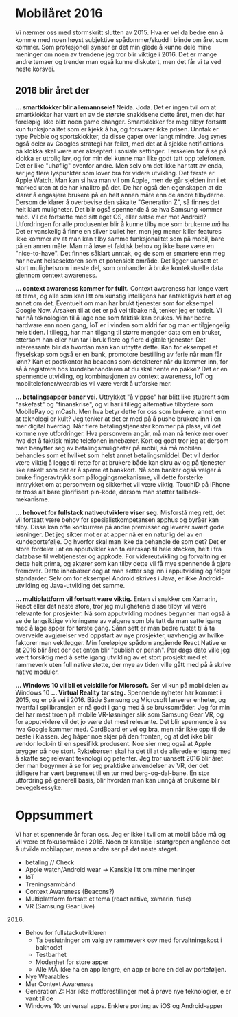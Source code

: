 # Mobilåret 2016
Vi nærmer oss med stormskritt slutten av 2015. Hva er vel da bedre enn å komme med noen høyst subjektive spådommer/skudd i blinde om året som kommer. Som profesjonell synser er det min glede å kunne dele mine meninger om noen av trendene jeg tror blir viktige i 2016. Det er mange andre temaer og trender man også kunne diskutert, men det får vi ta ved neste korsvei.

## 2016 blir året der
**... smartklokker blir allemannseie!** Neida. Joda. Det er ingen tvil om at smartklokker har vært en av de største snakkisene dette året, men det har foreløpig ikke blitt noen game changer. Smartklokker for meg tilbyr fortsatt kun funksjonalitet som er kjekk å ha, og forsvarer ikke prisen. Unntak er type Pebble og sportsklokker, da disse gaper over langt mindre. Jeg synes også deler av Googles strategi har feilet, med det at å sjekke notifications på klokka skal være mer akseptert i sosiale settinger. Terskelen for å se på klokka er utrolig lav, og for min del kunne man like godt tatt opp telefonen. Det er like "uhøflig" ovenfor andre. Men selv om det ikke har tatt av enda, ser jeg flere lyspunkter som lover bra for videre utvikling. Det første er Apple Watch. Man kan si hva man vil om Apple, men de går sjelden inn i et marked uten at de har knalltro på det. De har også den egenskapen at de klarer å engasjere brukere på en helt annen måte enn de andre tilbyderne. Dersom de klarer å overbevise den såkalte "Generation Z", så finnes det helt klart muligheter. Det blir også spennende å se hva Samsung kommer med. Vil de fortsette med sitt eget OS, eller satse mer mot Android? Utfordringen for alle produsenter blir å kunne tilby noe som brukerne _må_ ha. Det er vanskelig å finne en silver bullet her, men jeg mener killer features ikke kommer av at man kan tilby samme funksjonalitet som på mobil, bare på en annen måte. Man må løse et faktisk behov og ikke bare være en "nice-to-have". Det finnes såklart unntak, og de som er smartere enn meg har nevnt helsesektoren som et potensielt område. Det ligger uansett et stort mulighetsrom i neste del, som omhandler å bruke kontekstuelle data gjennom context awareness.

**... context awareness kommer for fullt.** Context awareness har lenge vært et tema, og alle som kan litt om kunstig intelligens har antakeligvis hørt et og annet om det. Eventuelt om man har brukt tjenester som for eksempel Google Now. Årsaken til at det er på vei tilbake nå, tenker jeg er todelt. Vi har nå teknologien til å lage noe som faktisk kan brukes. Vi har bedre hardware enn noen gang, IoT er i vinden som aldri før og man er tilgjengelig hele tiden. I tillegg, har man tilgang til større mengder data om en bruker, ettersom han eller hun tar i bruk flere og flere digitale tjenester. Det interessante blir da hvordan man kan utnytte dette. Kan for eksempel et flyselskap som også er en bank, promotore bestilling av ferie når man får lønn? Kan et postkontor ha beacons som detekterer når du kommer inn, for så å registrere hos kundebehandleren at du skal hente en pakke? Det er en spennende utvikling, og kombinasjonen av context awareness, IoT og mobiltelefoner/wearables vil være verdt å utforske mer.

**... betalingsapper baner vei.** Uttrykket "å vippse" har blitt like stuerent som "askefast" og "finanskrise", og vi har i tillegg alternative tilbydere som MobilePay og mCash. Men hva betyr dette for oss som brukere, annet enn at teknologi er kult? Jeg tenker at det er med på å pushe brukere inn i en mer digital hverdag. Når flere betalingstjenester kommer på plass, vil det komme nye utfordringer. Hva personvern angår, må man nå tenke mer over hva det å faktisk miste telefonen innebærer. Kort og godt tror jeg at dersom man benytter seg av betalingsmuligheter på mobil, så må mobilen behandles som et hvilket som helst annet betalingsmiddel. Det vil derfor være viktig å legge til rette for at brukere både kan skru av og på tjenester like enkelt som det er å sperre et bankkort. Nå som banker også velger å bruke fingeravtrykk som påloggingsmekanisme, vil dette forsterke inntrykket om at personvern og sikkerhet vil være viktig. TouchID på iPhone er tross alt bare glorifisert pin-kode, dersom man støtter fallback-mekanisme.

**... behovet for fullstack nativeutviklere viser seg.** Misforstå meg rett, det vil fortsatt være behov for spesialistkompetansen apphus og byråer kan tilby. Disse kan ofte konkurrere på andre premisser og leverer svært gode løsninger. Det jeg sikter mot er at apper nå er en naturlig del av en kundeportefølje. Og hvorfor skal man ikke da behandle de som det? Det er store fordeler i at en apputvikler kan ta eierskap til hele stacken, helt i fra database til webtjenester og appkode. For videreutvikling og forvaltning er dette helt prima, og aktører som kan tilby dette vil få mye spennende å gjøre fremover. Dette innebærer dog at man setter seg inn i apputvikling og følger standarder. Selv om for eksempel Android skrives i Java, er ikke Android-utvikling og Java-utvikling det samme. 

**... multiplattform vil fortsatt være viktig.** Enten vi snakker om Xamarin, React eller det neste store, tror jeg mulighetene disse tilbyr vil være relevante for prosjekter. Nå som apputvikling modnes begynner man også å se de langsiktige virkningene av valgene som ble tatt da man satte igang med å lage apper for første gang. Sånn sett er man bedre rustet til å ta overveide avgjørelser ved oppstart av nye prosjekter, uavhengig av hvilke faktorer man vektlegger. Min foreløpige spådom angående React Native er at 2016 blir året der det enten blir "publish or perish". Per dags dato ville jeg vært forsiktig med å sette igang utvikling av et stort prosjekt med et rammeverk uten full native støtte, der mye av tiden ville gått med på å skrive native moduler.

**... Windows 10 vil bli et veiskille for Microsoft.** Ser vi kun på mobildelen av Windows 10 
**... Virtual Reality tar steg.** Spennende nyheter har kommet i 2015, og er på vei i 2016. Både Samsung og Microsoft lanserer enheter, og hvertfall spillbransjen er nå godt i gang med å se bruksområder. Jeg for min del har mest troen på mobile VR-løsninger slik som Samsung Gear VR, og for apputviklere vil det jo være det mest relevante. Det blir spennende å se hva Google kommer med. CardBoard er vel og bra, men når ikke opp til de beste i klassen. Jeg håper noe skjer på den fronten, og at det ikke blir vendor lock-in til en spesifikk produsent. Noe sier meg også at Apple brygger på noe stort. Ryktebørsen skal ha det til at de allerede er igang med å skaffe seg relevant teknologi og patenter. Jeg tror uansett 2016 blir året der man begynner å se for seg praktiske anvendelser av VR, der det tidligere har vært begrenset til en tur med berg-og-dal-bane. En stor utfordring på generell basis, blir hvordan man kan unngå at brukerne blir bevegelsessyke.



# Oppsummert

Vi har et spennende år foran oss. Jeg er ikke i tvil om at mobil både må og vil være et fokusområde i 2016. Noen er kanskje i startgropen angående det å utvikle mobilapper, mens andre ser på det neste steget. 


- betaling // Check
- Apple watch/Android wear -> Kanskje litt om mine meninger
- IoT
- Treningsarmbånd
- Context Awareness (Beacons?)
- Multiplattform fortsatt et tema (react native, xamarin, fuse)
- VR (Samsung Gear Live)
2016.
- Behov for fullstackutvikleren 
  - Ta beslutninger om valg av rammeverk osv med forvaltningskost i bakhodet
  - Testbarhet
  - Modenhet for store apper
  - Alle MÅ ikke ha en app lengre, en app er bare en del av porteføljen.
- Nye Wearables
- Mer Context Awareness
- Generation Z: Har ikke motforestillinger mot å prøve nye teknologier, e er vant til de
- Windows 10: universal apps. Enklere porting av iOS og Android-apper
